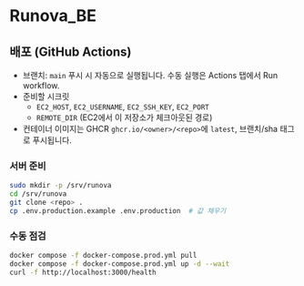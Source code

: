 # Runova_BE

## 배포 (GitHub Actions)

- 브랜치: `main` 푸시 시 자동으로 실행됩니다. 수동 실행은 Actions 탭에서 Run workflow.
- 준비할 시크릿
  - `EC2_HOST`, `EC2_USERNAME`, `EC2_SSH_KEY`, `EC2_PORT`
  - `REMOTE_DIR` (EC2에서 이 저장소가 체크아웃된 경로)
- 컨테이너 이미지는 GHCR `ghcr.io/<owner>/<repo>`에 `latest`, 브랜치/sha 태그로 푸시됩니다.

### 서버 준비
```bash
sudo mkdir -p /srv/runova
cd /srv/runova
git clone <repo> .
cp .env.production.example .env.production  # 값 채우기
```

### 수동 점검
```bash
docker compose -f docker-compose.prod.yml pull
docker compose -f docker-compose.prod.yml up -d --wait
curl -f http://localhost:3000/health
```